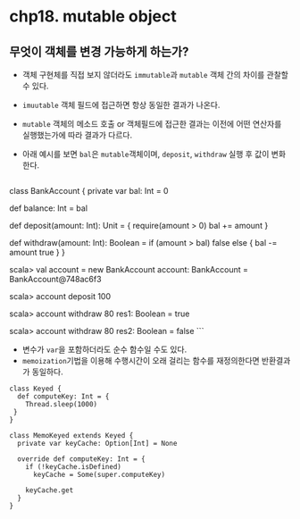 # chp18. mutable object

## 무엇이 객체를 변경 가능하게 하는가?
- 객체 구현체를 직접 보지 않더라도 `immutable`과 `mutable` 객체 간의 차이를 관찰할 수 있다.
- `imuutable` 객체 필드에 접근하면 항상 동일한 결과가 나온다.
- `mutable` 객체의 메소드 호출 or 객체필드에 접근한 결과는 이전에 어떤 연산자를 실행했는가에 따라 결과가 다르다.
- 아래 예시를 보면 `bal`은 `mutable`객체이며, `deposit`, `withdraw` 실행 후 값이 변화한다. 

    ```
class BankAccount {
  private var bal: Int = 0

  def balance: Int = bal

  def deposit(amount: Int): Unit = {
    require(amount > 0)
    bal += amount
  }

  def withdraw(amount: Int): Boolean = 
    if (amount > bal)
      false
    else {
      bal -= amount
      true
    }
}

scala> val account = new BankAccount
account: BankAccount = BankAccount@748ac6f3

scala> account deposit 100

scala> account withdraw 80
res1: Boolean = true

scala> account withdraw 80
res2: Boolean = false
    ```

- 변수가 `var`을 포함하더라도 순수 함수일 수도 있다.
- `memoization`기법을 이용해 수행시간이 오래 걸리는 함수를 재정의한다면 반환결과가 동일하다.

```
class Keyed {
  def computeKey: Int = {
    Thread.sleep(1000)
 }
}

class MemoKeyed extends Keyed {
  private var keyCache: Option[Int] = None

  override def computeKey: Int = {
    if (!keyCache.isDefined)
      keyCache = Some(super.computeKey)

    keyCache.get
  }
}
```


